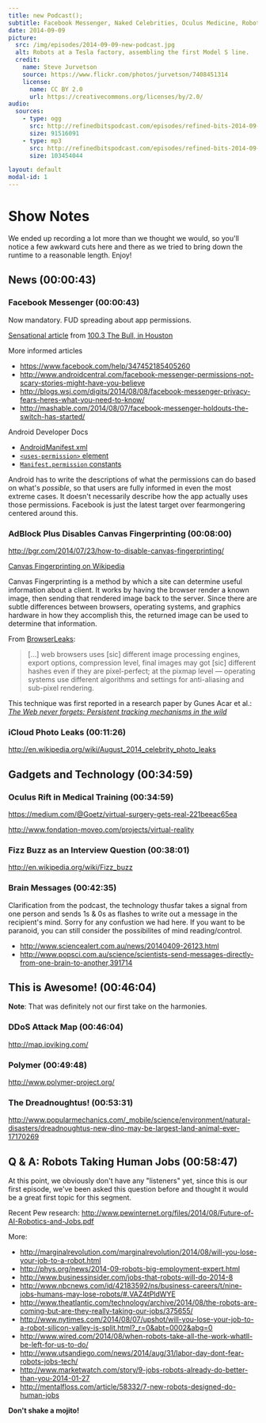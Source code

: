 ```yaml
---
title: new Podcast();
subtitle: Facebook Messenger, Naked Celebrities, Oculus Medicine, Robots Taking Human Jobs.
date: 2014-09-09
picture:
  src: /img/episodes/2014-09-09-new-podcast.jpg
  alt: Robots at a Tesla factory, assembling the first Model S line.
  credit:
    name: Steve Jurvetson
    source: https://www.flickr.com/photos/jurvetson/7408451314
    license:
      name: CC BY 2.0
      url: https://creativecommons.org/licenses/by/2.0/
audio:
  sources:
    - type: ogg
      src: http://refinedbitspodcast.com/episodes/refined-bits-2014-09-09-new-podcast.ogg
      size: 91516091
    - type: mp3
      src: http://refinedbitspodcast.com/episodes/refined-bits-2014-09-09-new-podcast.mp3
      size: 103454044

layout: default
modal-id: 1
---
```


# Show Notes

We ended up recording a lot more than we thought we would, so you'll notice a few awkward cuts here and there as we tried to bring down the runtime to a reasonable length. Enjoy!

## News (00:00:43)

### Facebook Messenger (00:00:43)

Now mandatory. FUD spreading about app permissions.

[Sensational article](http://thebull.cbslocal.com/2014/08/07/facebook-crosses-the-line-with-new-facebook-messenger-app/) from [100.3 The Bull, in Houston](http://thebull.cbslocal.com/)

More informed articles

 * <https://www.facebook.com/help/347452185405260>
 * <http://www.androidcentral.com/facebook-messenger-permissions-not-scary-stories-might-have-you-believe>
 * <http://blogs.wsj.com/digits/2014/08/08/facebook-messenger-privacy-fears-heres-what-you-need-to-know/>
 * <http://mashable.com/2014/08/07/facebook-messenger-holdouts-the-switch-has-started/>

Android Developer Docs

 * [AndroidManifest.xml](http://developer.android.com/guide/topics/manifest/manifest-intro.html)
 * [`<uses-permission>` element](http://developer.android.com/guide/topics/manifest/uses-permission-element.html)
 * [`Manifest.permission` constants](http://developer.android.com/reference/android/Manifest.permission.html)

Android has to write the descriptions of what the permissions can do based on what's *possible*, so that users are fully informed in even the most extreme cases. It doesn't necessarily describe how the app actually uses those permissions. Facebook is just the latest target over fearmongering centered around this.

### AdBlock Plus Disables Canvas Fingerprinting (00:08:00)

<http://bgr.com/2014/07/23/how-to-disable-canvas-fingerprinting/>

[Canvas Fingerprinting on Wikipedia](http://en.wikipedia.org/wiki/Canvas_fingerprinting)

Canvas Fingerprinting is a method by which a site can determine useful information about a client. It works by having the browser render a known image, then sending that rendered image back to the server. Since there are subtle differences between browsers, operating systems, and graphics hardware in how they accomplish this, the returned image can be used to determine that information.

From [BrowserLeaks](https://www.browserleaks.com/canvas):

> [...] web browsers uses [sic] different image processing engines, export options, compression level, final images may got [sic] different hashes even if they are pixel-perfect; at the pixmap level — operating systems use different algorithms and settings for anti-aliasing and sub-pixel rendering.

This technique was first reported in a research paper by Gunes Acar et al.: [*The Web never forgets:
Persistent tracking mechanisms in the wild*](https://securehomes.esat.kuleuven.be/~gacar/persistent/the_web_never_forgets.pdf)

### iCloud Photo Leaks (00:11:26)

<http://en.wikipedia.org/wiki/August_2014_celebrity_photo_leaks>

## Gadgets and Technology (00:34:59)

### Oculus Rift in Medical Training (00:34:59)

<https://medium.com/@Goetz/virtual-surgery-gets-real-221beeac65ea>

<http://www.fondation-moveo.com/projects/virtual-reality>

### Fizz Buzz as an Interview Question (00:38:01)

<http://en.wikipedia.org/wiki/Fizz_buzz>

### Brain Messages (00:42:35)

Clarification from the podcast, the technology thusfar takes a signal from one person and sends 1s & 0s as flashes to write out a message in the recipient's mind. Sorry for any confustion we had here. If you want to be paranoid, you can still consider the possibilites of mind reading/control.

 * <http://www.sciencealert.com.au/news/20140409-26123.html>
 * <http://www.popsci.com.au/science/scientists-send-messages-directly-from-one-brain-to-another,391714>

## This is Awesome! (00:46:04)

**Note**: That was definitely not our first take on the harmonies.

### DDoS Attack Map (00:46:04)

<http://map.ipviking.com/>

### Polymer (00:49:48)

<http://www.polymer-project.org/>

### The Dreadnoughtus! (00:53:31)

<http://www.popularmechanics.com/_mobile/science/environment/natural-disasters/dreadnoughtus-new-dino-may-be-largest-land-animal-ever-17170269>

## Q & A: Robots Taking Human Jobs (00:58:47)

At this point, we obviously don't have any "listeners" yet, since this is our first episode, we've been asked this question before and thought it would be a great first topic for this segment.

Recent Pew research: <http://www.pewinternet.org/files/2014/08/Future-of-AI-Robotics-and-Jobs.pdf>

More:

 * <http://marginalrevolution.com/marginalrevolution/2014/08/will-you-lose-your-job-to-a-robot.html>
 * <http://phys.org/news/2014-09-robots-big-employment-expert.html>
 * <http://www.businessinsider.com/jobs-that-robots-will-do-2014-8>
 * <http://www.nbcnews.com/id/42183592/ns/business-careers/t/nine-jobs-humans-may-lose-robots/#.VAZ4tPldWYE>
 * <http://www.theatlantic.com/technology/archive/2014/08/the-robots-are-coming-but-are-they-really-taking-our-jobs/375655/>
 * <http://www.nytimes.com/2014/08/07/upshot/will-you-lose-your-job-to-a-robot-silicon-valley-is-split.html?_r=0&abt=0002&abg=0>
 * <http://www.wired.com/2014/08/when-robots-take-all-the-work-whatll-be-left-for-us-to-do/>
 * <http://www.utsandiego.com/news/2014/aug/31/labor-day-dont-fear-robots-jobs-tech/>
 * <http://www.marketwatch.com/story/9-jobs-robots-already-do-better-than-you-2014-01-27>
 * <http://mentalfloss.com/article/58332/7-new-robots-designed-do-human-jobs>

**Don't shake a mojito!**
